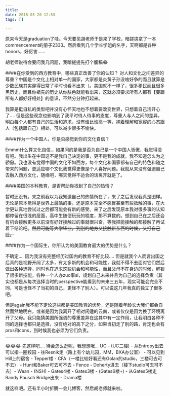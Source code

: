 ```yaml
---
title: 
date: 2018-05-20 12:53
tags: []

---
```


原来今天是graduation了哇。今天要见胡老师于是来了学校，暗搓搓拿了一本commencement的册子2333。然后看到几个学长学姐的名字，天啊都是各种honors，好厉害...... 

胡老师说待会要问我几问题，我暗搓搓先打个腹稿😂

####在你受到的西方教育中，哪些真正改善了你的认知？
对人和文化之间差异的尊重？中国是个文化上相对单一的国家，大家都是炎黄子孙没啥好争的而且就算是少数民族其实穿得日常了平时也看不出来（。美国就不一样了，很多移民而且很多黑历史，而且你祖先的历史从你肤色就能看出来，这就必须要求所有人都有【要跟所有人都好好相处】的意识，不然分分钟打起来。

我算是挺自私的类型吧并没有心怀天地也不想着要改变世界，只想着自己活开心了.... 但是这些观念也影响到了我平时待人待事的态度，尊重人与人之间的差异，明白每个人都有自己的生活和追求，没有谁比谁高一等，抱着理解和宽容的心态跟人（包括跟自己）相处，可以减少很多不愉快。

####作为一个中国人，你是否感觉到你的文化自信？

Emmm什么算文化自信... 如果问的是我是否为自己是一个中国人骄傲，我觉得没有吧。我出生在中国这不是我自己决定的事，更不是我的成就，我不知道怎么为之骄傲。我也没有觉得中国的文化不如西方，每个文化和国家都有自己的特色和随之带来的问题，更适应哪个文化我觉得更像是个人喜好问题。我就从来没有强迫自己去融入西方文化，随缘吧，哪天觉得不适合的话离开就是了。

####美国的本科教育，是否帮助你找到了自己的热情？

暂时还没有。来之前我以为我知道自己的热情所在了，来了之后发现我真是图样。无论是原本觉得是世界上最酷的事，还是原本完全不感冒甚至有些抵触的事，在大学更认真地尝试过之后都可能会有新的感受。来了之后发现原本我对很多事的认知都停留在很浅的层面，高中生随便玩玩的程度，那不算数的。想到自己在之后还会有机会接触更多以前没有好好接触过的事就很兴奋，等我把能接触的都接触了再试着下结论吧。~~然后可能等大学毕业，到别的地方又接触新东西的时候，又打自己脸。~~

####作为一个国际生，你所认为的美国教育最大的优势是什么？

不确定.... 因为我没有完整经历过国内的教育不好比较.... 但是就我个人而言出国之后真的是视野开阔了太多，有太多新的机会和可能性，我就不得不去面对它们然后做出各种选择，同时也在追求这些机会和可能性，而且父母不在身边的时候，解锁了很多新技能，各种一个人办zuo事si，规划自己未来并且为自己的选择负责（其实也都是从每次选择当时的perspective能看到的未来三五年，现实可能会完全不同，可是也怪不了当初的自己，更怪不了别人）。可以说这几年我真的独立了很多吧。

但是again我不能下定论这些都是美国教育的优势，还是随着年龄长大我们都会自然而然地明白，或者是因为我离开了相对闲适的云南，或者仅仅是因为换了环境离开了父母。我只能猜美国所强调的尊重差异在这其中有一定作用，让我明白各种不同的选择也都只是选择，没有绝对的高下之分，如果当初走了别的路，肯定也会有pros和cons，到时候我也必须为它们负责。

---

😂😂😂 先这样吧.... 待会怎么逛呢，我想想哦... UC - (UC二楼) - 从Entropy出去可以指一圈校园 - 往Resnik走（路上有个幼儿园，MM，BXA办公室） - 可以见到Hill上的宿舍 - Tepper楼 - CFA（一楼比较好看还有Golan的studio，三楼可去可不去） - Hunt和Baker可去可不去 - Fence - Doherty进去（楼下studio可去可不去）- Wean - (NSH) - Gates4楼 - Gates3楼 - (Gates6楼+) - 从Gates5楼走Randy Pausch Bridge出来 - Drama楼

就这样吧。还有半小时折腾一会儿博客，然后胡老师就来啦。